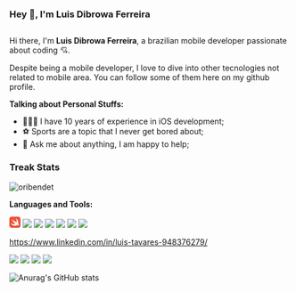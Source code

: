 ### Hey 👋, I'm Luis Dibrowa Ferreira

##

Hi there, I'm **Luis Dibrowa Ferreira**, a brazilian mobile developer passionate about coding 💘.

Despite being a mobile developer, I love to dive into other tecnologies not related to mobile area. You can follow some of them here on my github profile. 


**Talking about Personal Stuffs:**

- 👨🏽‍💻 I have 10 years of experience in iOS development; 
- ⚽️ Sports are a topic that I never get bored about;
- 💬 Ask me about anything, I am happy to help;

### Treak Stats
 
<img src="https://github-readme-streak-stats.herokuapp.com/?user=luistferreira&theme=algolia" alt="oribendet"  />

</div>

**Languages and Tools:**  

<code><img height="20" src="https://raw.githubusercontent.com/github/explore/80688e429a7d4ef2fca1e82350fe8e3517d3494d/topics/swift/swift.png"></code>
<code><img height="20" src="https://cdn.jsdelivr.net/gh/devicons/devicon/icons/objectivec/objectivec-plain.svg"></code>
<code><img height="20" src="https://cdn.jsdelivr.net/gh/devicons/devicon/icons/mysql/mysql-original.svg"></code>
<code><img height="20" src="https://cdn.jsdelivr.net/gh/devicons/devicon/icons/postgresql/postgresql-original.svg"></code>
<code><img height="20" src="https://cdn.jsdelivr.net/gh/devicons/devicon/icons/spring/spring-original.svg"></code>
<code><img height="20" src="https://github.com/luistferreira/luistferreira/assets/43574128/aaa1e391-eb87-4312-9bd6-daeb9608b4ba"></code>
<code><img height="20" src="https://cdn.jsdelivr.net/gh/devicons/devicon/icons/kotlin/kotlin-original.svg"></code>

https://www.linkedin.com/in/luis-tavares-948376279/

<div> 
  <a href="https://instagram.com/luis_henrique_ferreira13?igshid=NGVhN2U2NjQ0Yg==" target="_blank"><img src="https://img.shields.io/badge/-Instagram-%23E4405F?style=for-the-badge&logo=instagram&logoColor=white" target="_blank"></a>
  <a href="https://wa.me/5511947006990?text=github" target="_blank"><img src="https://img.shields.io/badge/WhatsApp-25D366?style=for-the-badge&logo=whatsapp&logoColor=white" target="_blank"></a> 
  <a href = "mailto:luisdibrowa@icloud.com"><img src="https://img.shields.io/badge/-Gmail-%23333?style=for-the-badge&logo=gmail&logoColor=white" target="_blank"></a>
  <a href="https://www.linkedin.com/in/luis-tavares-948376279" target="_blank"><img src="https://img.shields.io/badge/-LinkedIn-%230077B5?style=for-the-badge&logo=linkedin&logoColor=white" target="_blank"></a> 
  
</div>

![Anurag's GitHub stats](https://github-readme-stats.vercel.app/api?username=luistferreira&include_all_commits=true&count_private=true&show_icons=true&theme=dracula)
